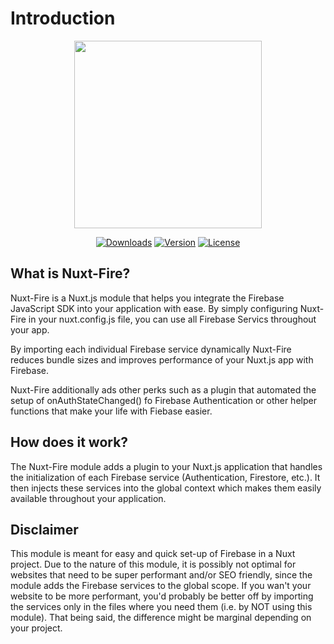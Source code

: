 # Introduction

<p align="center"><img align="center" height="300px" src="https://nuxt-fire-demo.firebaseapp.com/logo_text.png"/></p>

<p align="center">
  <a href="https://www.npmjs.com/package/nuxt-fire"><img src="https://badgen.net/npm/dm/nuxt-fire" alt="Downloads"></a>
  <a href="https://www.npmjs.com/package/nuxt-fire"><img src="https://badgen.net/npm/v/nuxt-fire" alt="Version"></a>
  <a href="https://www.npmjs.com/package/nuxt-fire"><img src="https://badgen.net/npm/license/nuxt-fire" alt="License"></a>
 </p>
</p>

## What is Nuxt-Fire?

Nuxt-Fire is a Nuxt.js module that helps you integrate the Firebase JavaScript SDK into your application with ease. By simply configuring Nuxt-Fire in your nuxt.config.js file, you can use all Firebase Servics throughout your app.

By importing each individual Firebase service dynamically Nuxt-Fire reduces bundle sizes and improves performance of your Nuxt.js app with Firebase.

Nuxt-Fire additionally ads other perks such as a plugin that automated the setup of onAuthStateChanged() fo Firebase Authentication or other helper functions that make your life with Fiebase easier.

## How does it work?

The Nuxt-Fire module adds a plugin to your Nuxt.js application that handles the initialization of each Firebase service (Authentication, Firestore, etc.). It then injects these services into the global context which makes them easily available throughout your application.

## Disclaimer

This module is meant for easy and quick set-up of Firebase in a Nuxt project. Due to the nature of this module, it is possibly not optimal for websites that need to be super performant and/or SEO friendly, since the module adds the Firebase services to the global scope. If you wan't your website to be more performant, you'd probably be better off by importing the services only in the files where you need them (i.e. by NOT using this module). That being said, the difference might be marginal depending on your project.
